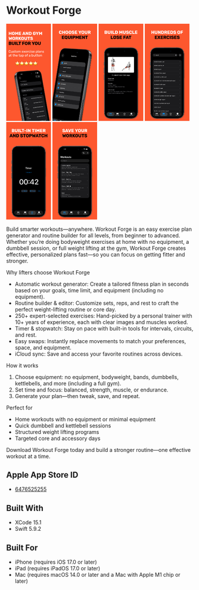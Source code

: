 # Workout Forge

<img src="https://github.com/JohnSmithCoder1/WorkoutForge/blob/main/Screenshots/screenshot_1.png" width="120"> <img src="https://github.com/JohnSmithCoder1/WorkoutForge/blob/main/Screenshots/screenshot_2.png" width="120"> <img src="https://github.com/JohnSmithCoder1/WorkoutForge/blob/main/Screenshots/screenshot_3.png" width="120"> <img src="https://github.com/JohnSmithCoder1/WorkoutForge/blob/main/Screenshots/screenshot_4.png" width="120"> <img src="https://github.com/JohnSmithCoder1/WorkoutForge/blob/main/Screenshots/screenshot_5.png" width="120"> <img src="https://github.com/JohnSmithCoder1/WorkoutForge/blob/main/Screenshots/screenshot_6.png" width="120">

Build smarter workouts—anywhere. Workout Forge is an easy exercise plan generator and routine builder for all levels, from beginner to advanced. Whether you’re doing bodyweight exercises at home with no equipment, a dumbbell session, or full weight lifting at the gym, Workout Forge creates effective, personalized plans fast—so you can focus on getting fitter and stronger.

Why lifters choose Workout Forge
* Automatic workout generator: Create a tailored fitness plan in seconds based on your goals, time limit, and equipment (including no equipment).
* Routine builder & editor: Customize sets, reps, and rest to craft the perfect weight-lifting routine or core day.
* 250+ expert-selected exercises: Hand-picked by a personal trainer with 10+ years of experience, each with clear images and muscles worked.
* Timer & stopwatch: Stay on pace with built-in tools for intervals, circuits, and rest.
* Easy swaps: Instantly replace movements to match your preferences, space, and equipment.
* iCloud sync: Save and access your favorite routines across devices.

How it works
1. Choose equipment: no equipment, bodyweight, bands, dumbbells, kettlebells, and more (including a full gym).
2. Set time and focus: balanced, strength, muscle, or endurance.
3. Generate your plan—then tweak, save, and repeat.

Perfect for
* Home workouts with no equipment or minimal equipment
* Quick dumbbell and kettlebell sessions
* Structured weight lifting programs
* Targeted core and accessory days

Download Workout Forge today and build a stronger routine—one effective workout at a time.


## Apple App Store ID

* [6476525255](https://apps.apple.com/us/app/workout-forge/id6476525255)

## Built With

* XCode 15.1
* Swift 5.9.2

## Built For

* iPhone (requires iOS 17.0 or later)
* iPad (requires iPadOS 17.0 or later)
* Mac (requires macOS 14.0 or later and a Mac with Apple M1 chip or later)
